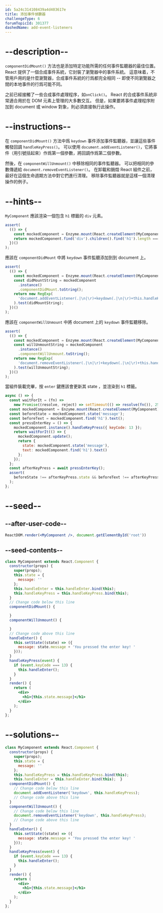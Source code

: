 ```yaml
---
id: 5a24c314108439a4d403617e
title: 添加事件偵聽器
challengeType: 6
forumTopicId: 301377
dashedName: add-event-listeners
---
```


# --description--

`componentDidMount()` 方法也是添加特定功能所需的任何事件監聽器的最佳位置。 React 提供了一個合成事件系統，它封裝了瀏覽器中的事件系統。 這意味着，不管用戶用的是什麼瀏覽器，合成事件系統的行爲都完全相同 -- 即使不同瀏覽器之間的本地事件的行爲可能不同。

之前已經接觸了一些合成事件處理程序，如`onClick()`。 React 的合成事件系統非常適合用於在 DOM 元素上管理的大多數交互。 但是，如果要將事件處理程序附加到 document 或 window 對象，則必須直接執行此操作。

# --instructions--

在 `componentDidMount()` 方法中爲 `keydown` 事件添加事件監聽器，並讓這些事件觸發回調 `handleKeyPress()`。 可以使用 `document.addEventListener()`，它將事件（用引號括起來）作爲第一個參數，將回調作爲第二個參數。

然後，在 `componentWillUnmount()` 中移除相同的事件監聽器。 可以把相同的參數傳遞給 `document.removeEventListener()`。 在卸載和銷燬 React 組件之前，最好在這個生命週期方法中對它們進行清理。 移除事件監聽器就是這樣一個清理操作的例子。

# --hints--

`MyComponent` 應該渲染一個包含 `h1` 標籤的 `div` 元素。

```js
assert(
  (() => {
    const mockedComponent = Enzyme.mount(React.createElement(MyComponent));
    return mockedComponent.find('div').children().find('h1').length === 1;
  })()
);
```

應該在 `componentDidMount` 中將 `keydown` 事件監聽添加到到 document 上。

```js
assert(
  (() => {
    const mockedComponent = Enzyme.mount(React.createElement(MyComponent));
    const didMountString = mockedComponent
      .instance()
      .componentDidMount.toString();
    return new RegExp(
      'document.addEventListener(.|\n|\r)+keydown(.|\n|\r)+this.handleKeyPress'
    ).test(didMountString);
  })()
);
```

應該在 `componentWillUnmount` 中將 document 上的 `keydown` 事件監聽移除。

```js
assert(
  (() => {
    const mockedComponent = Enzyme.mount(React.createElement(MyComponent));
    const willUnmountString = mockedComponent
      .instance()
      .componentWillUnmount.toString();
    return new RegExp(
      'document.removeEventListener(.|\n|\r)+keydown(.|\n|\r)+this.handleKeyPress'
    ).test(willUnmountString);
  })()
);
```

當組件裝載完畢，按 `enter` 鍵應該會更新其 state ，並渲染到 `h1` 標籤。

```js
async () => {
  const waitForIt = (fn) =>
    new Promise((resolve, reject) => setTimeout(() => resolve(fn()), 250));
  const mockedComponent = Enzyme.mount(React.createElement(MyComponent));
  const beforeState = mockedComponent.state('message');
  const beforeText = mockedComponent.find('h1').text();
  const pressEnterKey = () => {
    mockedComponent.instance().handleKeyPress({ keyCode: 13 });
    return waitForIt(() => {
      mockedComponent.update();
      return {
        state: mockedComponent.state('message'),
        text: mockedComponent.find('h1').text()
      };
    });
  };
  const afterKeyPress = await pressEnterKey();
  assert(
    beforeState !== afterKeyPress.state && beforeText !== afterKeyPress.text
  );
};
```

# --seed--

## --after-user-code--

```jsx
ReactDOM.render(<MyComponent />, document.getElementById('root'))
```

## --seed-contents--

```jsx
class MyComponent extends React.Component {
  constructor(props) {
    super(props);
    this.state = {
      message: ''
    };
    this.handleEnter = this.handleEnter.bind(this);
    this.handleKeyPress = this.handleKeyPress.bind(this);
  }
  // Change code below this line
  componentDidMount() {

  }
  componentWillUnmount() {

  }
  // Change code above this line
  handleEnter() {
    this.setState((state) => ({
      message: state.message + 'You pressed the enter key! '
    }));
  }
  handleKeyPress(event) {
    if (event.keyCode === 13) {
      this.handleEnter();
    }
  }
  render() {
    return (
      <div>
        <h1>{this.state.message}</h1>
      </div>
    );
  }
};
```

# --solutions--

```jsx
class MyComponent extends React.Component {
  constructor(props) {
    super(props);
    this.state = {
      message: ''
    };
    this.handleKeyPress = this.handleKeyPress.bind(this);
    this.handleEnter = this.handleEnter.bind(this);  }
  componentDidMount() {
    // Change code below this line
    document.addEventListener('keydown', this.handleKeyPress);
    // Change code above this line
  }
  componentWillUnmount() {
    // Change code below this line
    document.removeEventListener('keydown', this.handleKeyPress);
    // Change code above this line
  }
  handleEnter() {
    this.setState((state) => ({
      message: state.message + 'You pressed the enter key! '
    }));
  }
  handleKeyPress(event) {
    if (event.keyCode === 13) {
      this.handleEnter();
    }
  }
  render() {
    return (
      <div>
        <h1>{this.state.message}</h1>
      </div>
    );
  }
};
```
